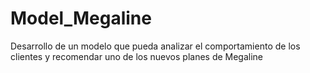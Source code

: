 # Model_Megaline
Desarrollo de un modelo que pueda analizar el comportamiento de los clientes y recomendar uno de los nuevos planes de Megaline

